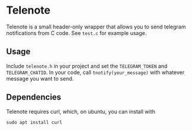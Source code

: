 # Telenote
Telenote is a small header-only wrapper that allows you to send telegram notifications from C code. 
See `test.c` for example usage.

## Usage
Include `telenote.h` in your project and set the `TELEGRAM_TOKEN` and `TELEGRAM_CHATID`.
In your code, call `tnotify(your_message)` with whatever message you want to send. 

## Dependencies
Telenote requires curl, which, on ubuntu, you can install with 
```
sudo apt install curl
```
